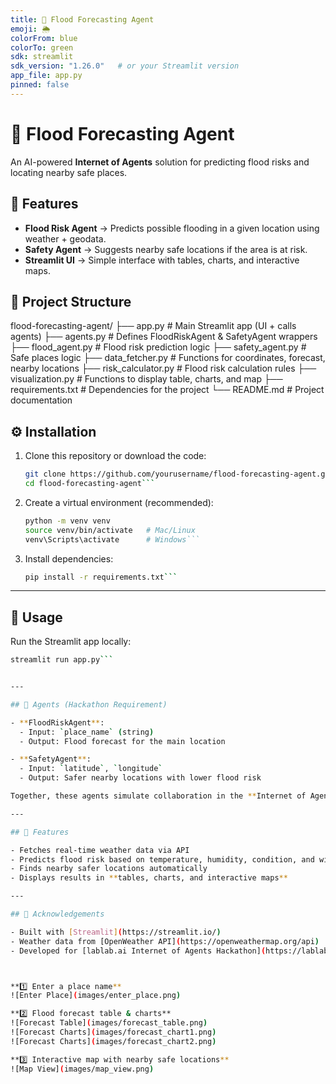 ```yaml
---
title: 🌊 Flood Forecasting Agent
emoji: 🌦️
colorFrom: blue
colorTo: green
sdk: streamlit
sdk_version: "1.26.0"   # or your Streamlit version
app_file: app.py
pinned: false
---
```


# 🌊 Flood Forecasting Agent
An AI-powered **Internet of Agents** solution for predicting flood risks and locating nearby safe places.

## 🚀 Features
- **Flood Risk Agent** → Predicts possible flooding in a given location using weather + geodata.
- **Safety Agent** → Suggests nearby safe locations if the area is at risk.
- **Streamlit UI** → Simple interface with tables, charts, and interactive maps.

## 📂 Project Structure

flood-forecasting-agent/
├── app.py                # Main Streamlit app (UI + calls agents)
├── agents.py             # Defines FloodRiskAgent & SafetyAgent wrappers
├── flood_agent.py        # Flood risk prediction logic
├── safety_agent.py       # Safe places logic
├── data_fetcher.py       # Functions for coordinates, forecast, nearby locations
├── risk_calculator.py    # Flood risk calculation rules
├── visualization.py      # Functions to display table, charts, and map
├── requirements.txt      # Dependencies for the project
└── README.md             # Project documentation

## ⚙️ Installation

1. Clone this repository or download the code:  
   ```bash
   git clone https://github.com/yourusername/flood-forecasting-agent.git
   cd flood-forecasting-agent```
   
2. Create a virtual environment (recommended):  
   ```bash
   python -m venv venv
   source venv/bin/activate   # Mac/Linux
   venv\Scripts\activate      # Windows```
3. Install dependencies:  
   ```bash
   pip install -r requirements.txt```


---

## 🚀 Usage

Run the Streamlit app locally:  
```bash
streamlit run app.py```


---

## 🧩 Agents (Hackathon Requirement)

- **FloodRiskAgent**:  
  - Input: `place_name` (string)  
  - Output: Flood forecast for the main location  

- **SafetyAgent**:  
  - Input: `latitude`, `longitude`  
  - Output: Safer nearby locations with lower flood risk  

Together, these agents simulate collaboration in the **Internet of Agents** ecosystem.

---

## 🌟 Features

- Fetches real-time weather data via API  
- Predicts flood risk based on temperature, humidity, condition, and wind speed  
- Finds nearby safer locations automatically  
- Displays results in **tables, charts, and interactive maps**  

---

## 🙌 Acknowledgements

- Built with [Streamlit](https://streamlit.io/)  
- Weather data from [OpenWeather API](https://openweathermap.org/api)  
- Developed for [lablab.ai Internet of Agents Hackathon](https://lablab.ai/event/internet-of-agents)



**1️⃣ Enter a place name**  
![Enter Place](images/enter_place.png)

**2️⃣ Flood forecast table & charts**  
![Forecast Table](images/forecast_table.png)  
![Forecast Charts](images/forecast_chart1.png)
![Forecast Charts](images/forecast_chart2.png)

**3️⃣ Interactive map with nearby safe locations**  
![Map View](images/map_view.png)


